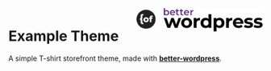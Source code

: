 <img style="max-width:250px;float:right" src="./bw.png">

# Example Theme
A simple T-shirt storefront theme, made with __[better-wordpress](https://github.com/open-function-computers-llc/better-wordpress)__.
